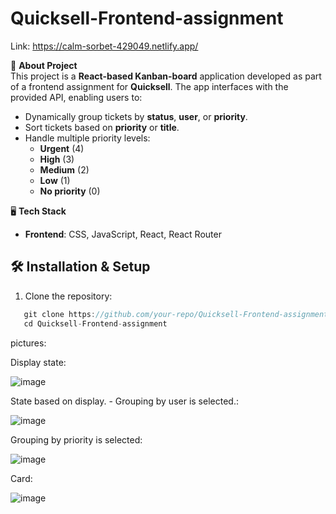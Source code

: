 # Quicksell-Frontend-assignment
Link:   https://calm-sorbet-429049.netlify.app/

📌 **About Project**  
This project is a **React-based Kanban-board** application developed as part of a frontend assignment for **Quicksell**. The app interfaces with the provided API, enabling users to:

- Dynamically group tickets by **status**, **user**, or **priority**.
- Sort tickets based on **priority** or **title**.
- Handle multiple priority levels:
  - **Urgent** (4)
  - **High** (3)
  - **Medium** (2)
  - **Low** (1)
  - **No priority** (0)

🖥 **Tech Stack**

- **Frontend**: CSS, JavaScript, React, React Router

## 🛠 Installation & Setup

1. Clone the repository:

```  cpp
   git clone https://github.com/your-repo/Quicksell-Frontend-assignment.git
   cd Quicksell-Frontend-assignment
```
   
pictures:

Display state:

![image](https://github.com/user-attachments/assets/a546b050-87bc-4343-9594-77736a1391e2)

State based on display. - Grouping by user is selected.:

![image](https://github.com/user-attachments/assets/3fd6f564-a1be-4944-b8f3-5a32ee04c91d)

Grouping by priority is selected:

![image](https://github.com/user-attachments/assets/57e0708e-3404-4ae6-8c0a-91d7fe6731d8)

Card:

![image](https://github.com/user-attachments/assets/393900c3-8f60-43b3-815b-0ac832a4eecc)





   
